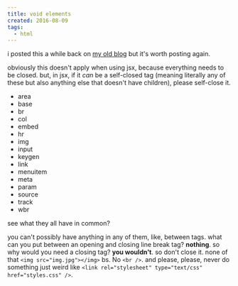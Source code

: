 ```yaml
---
title: void elements
created: 2016-08-09
tags:
  - html
---
```


i posted this a while back on [my old blog](http://zacanger.com/blog) but it's worth posting again.

obviously this doesn't apply when using jsx, because everything needs to be closed. but, in jsx, if
it _can_ be a self-closed tag (meaning literally any of these but also anything else that doesn't
have children), please self-close it.

* area
* base
* br
* col
* embed
* hr
* img
* input
* keygen
* link
* menuitem
* meta
* param
* source
* track
* wbr

see what they all have in common?

you can't possibly have anything in any of them, like, between tags. what can you put between
an opening and closing line break tag? **nothing**. so why would you need a closing tag?  **you wouldn't**.
so don't close it. none of that `<img src="img.jpg"></img>` bs. No `<br />`. and please, please,
never do something just weird like `<link rel="stylesheet" type="text/css" href="styles.css" />`.
